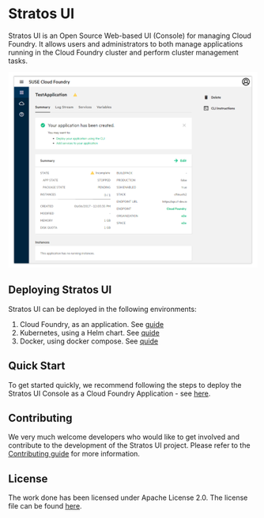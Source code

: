 # Stratos UI

Stratos UI is an Open Source Web-based UI (Console) for managing Cloud Foundry. It allows users and administrators to both manage applications running in the Cloud Foundry cluster and perform cluster management tasks.

![Stratos UI Application view](docs/images/stratos-ui.png)

## Deploying Stratos UI

Stratos UI can be deployed in the following environments:

1. Cloud Foundry, as an application. See [guide](deploy/cloud-foundry.md)
1. Kubernetes, using a Helm chart. See [quide](deploy/kubernetes/README.md)
1. Docker, using docker compose. See [quide](deploy/docker-compose/README.md)

## Quick Start

To get started quickly, we recommend following the steps to deploy the Stratos UI Console as a Cloud Foundry Application - see [here](deploy/cloud-foundry.md).

## Contributing

We very much welcome developers who would like to get involved and contribute to the development of the Stratos UI project. Please refer to the [Contributing guide](CONTRIBUTING.md) for more information.

## License

The work done has been licensed under Apache License 2.0. The license file can be found [here](LICENSE.md).

